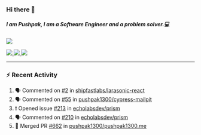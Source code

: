 ### Hi there 👋

##### I am Pushpak, I am a Software Engineer and a problem solver.💻

<a href='https://twitter.com/pushpak1300'><a href="https://pushpak1300.me/" target="_blank">
  <img src="https://img.shields.io/badge/website-%23E34F26.svg?&style=for-the-badge" />
</a> 
 
 <a href="https://twitter.com/pushpak1300" target="_blank">
  <img src="https://img.shields.io/badge/twitter-%231DA1F2.svg?&style=for-the-badge&logo=twitter&logoColor=white" />
</a> 

<a href="https://www.linkedin.com/in/pushpak-c-286b17b1/" target="_blank">
  <img src="https://img.shields.io/badge/linkedin-%230077B5.svg?&style=for-the-badge&logo=linkedin&logoColor=white" />
</a> 

<a href="https://dev.to/pushpak1300/" target="_blank">
  <img src="http://img.shields.io/badge/dev.to-gray?style=for-the-badge&logo=dev.to&?logoColor=white?logoWidth=100?label=" />
</a> 


</p>

---

### ⚡ Recent Activity

<!--START_SECTION:activity-->
1. 🗣 Commented on [#2](https://github.com/shipfastlabs/larasonic-react/issues/2#issuecomment-2704760231) in [shipfastlabs/larasonic-react](https://github.com/shipfastlabs/larasonic-react)
2. 🗣 Commented on [#55](https://github.com/pushpak1300/cypress-mailpit/issues/55#issuecomment-2692389138) in [pushpak1300/cypress-mailpit](https://github.com/pushpak1300/cypress-mailpit)
3. ❗ Opened issue [#213](https://github.com/echolabsdev/prism/issues/213) in [echolabsdev/prism](https://github.com/echolabsdev/prism)
4. 🗣 Commented on [#210](https://github.com/echolabsdev/prism/issues/210#issuecomment-2682083054) in [echolabsdev/prism](https://github.com/echolabsdev/prism)
5. 🎉 Merged PR [#662](https://github.com/pushpak1300/pushpak1300.me/pull/662) in [pushpak1300/pushpak1300.me](https://github.com/pushpak1300/pushpak1300.me)
<!--END_SECTION:activity-->
